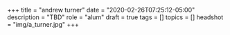 +++
title = "andrew turner"
date = "2020-02-26T07:25:12-05:00"
description = "TBD"
role = "alum"
draft = true
tags = []
topics = []
headshot = "img/a_turner.jpg"
+++

